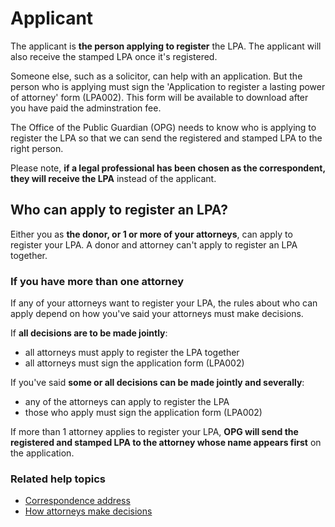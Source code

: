 # Applicant

The applicant is **the person applying to register** the LPA. The applicant will also receive the stamped LPA once it's registered.

Someone else, such as a solicitor, can help with an application. But the person who is applying must sign the 'Application to register a lasting power of attorney' form (LPA002). This form will be available to download after you have paid the adminstration fee.

The Office of the Public Guardian (OPG) needs to know who is applying to register the LPA so that we can send the registered and stamped LPA to the right person.

Please note, **if a legal professional has been chosen as the correspondent, they will receive the LPA** instead of the applicant.

## Who can apply to register an LPA?
Either you as **the donor, or 1 or more of your attorneys**, can apply to register your LPA. A donor and attorney can't apply to register an LPA together.

### If you have more than one attorney
If any of your attorneys want to register your LPA, the rules about who can apply depend on how you've said your attorneys must make decisions.

If **all decisions are to be made jointly**:

* all attorneys must apply to register the LPA together
* all attorneys must sign the application form (LPA002)

If you've said **some or all decisions can be made jointly and severally**:

* any of the attorneys can apply to register the LPA
* those who apply must sign the application form (LPA002)

If more than 1 attorney applies to register your LPA, **OPG will send the registered and stamped LPA to the attorney whose name appears first** on the application.

### Related help topics
* [Correspondence address](#/help/correspondence-address)
* [How attorneys make decisions](#/help/how-attorneys-make-decisions)
